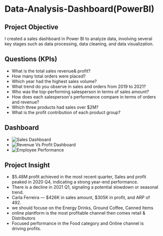 # Data-Analysis-Dashboard(PowerBI)
## Project Objective
I created a sales dashboard in Power BI to analyze data, involving several key stages such as data processing, data cleaning, and data visualization.

## Questions (KPIs)
- What is the total sales revenue& profit?
- How many total orders were placed?
- Which year had the highest sales volume?
- What trend do you observe in sales and orders from 2019 to 2021?
- Who was the top-performing salesperson in terms of sales amount?
- How does each salesperson's performance compare in terms of orders and revenue?
- Which three products had sales over $2M?
- What is the profit contribution of each product group?


## Dashboard  
- ![Sales Dashboard](https://github.com/user-attachments/assets/b8544f7a-27bc-4f5b-a4fe-179d0b154e46)
- ![Revenue Vs Profit Dashboard](https://github.com/user-attachments/assets/449bdbe2-d7fd-4427-9f81-a7c253e1cff9)
- ![Employee Performance](https://github.com/user-attachments/assets/ca88b1b4-0e78-4a06-872b-6c337575a90d)

## Project Insight
- $5.48M profit achieved in the most recent quarter, Sales and profit peaked in 2020 Q4, indicating a strong year-end performance.
- There is a decline in 2021 Q1, signaling a potential slowdown or seasonal trend.
- Carla Ferreira — $426K in sales amount, $305K in profit, and ARP of 492.
- we should focuse on the Energy Drinks, Ground Coffee, Canned Items
- online plantform is the most profitable channel then comes retail & Distributors
- Focused performance in the Food category and Online channel is driving profits.

